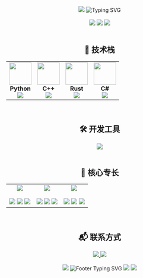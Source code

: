 <div align="center">

<img src="https://capsule-render.vercel.app/api?type=waving&color=0:667eea,100:764ba2&height=200&section=header&text=MOCO&fontSize=80&fontColor=ffffff&animation=fadeIn&fontAlignY=35" />

<img src="https://readme-typing-svg.herokuapp.com?font=Orbitron&size=28&duration=3000&pause=1000&color=667EEA&center=true&vCenter=true&width=600&lines=系统架构师;跨平台开发专家;性能优化工程师;代码工艺匠人" alt="Typing SVG" />

</div>

<br>

<div align="center">

<img src="https://img.shields.io/badge/🎯_专注领域-系统编程-667eea?style=for-the-badge&labelColor=1a1a2e" />
<img src="https://img.shields.io/badge/🌍_工作地点-中国-764ba2?style=for-the-badge&labelColor=1a1a2e" />
<img src="https://img.shields.io/badge/💡_理念-代码改变世界-667eea?style=for-the-badge&labelColor=1a1a2e" />

</div>

<br>

<div align="center">

## 🚀 技术栈

<table>
<tr>
<td align="center" width="25%">
<img src="https://skillicons.dev/icons?i=python" width="60" height="60" />
<br><strong>Python</strong>
<br><img src="https://geps.dev/progress/95?dangerColor=667eea&warningColor=667eea&successColor=667eea" />
</td>
<td align="center" width="25%">
<img src="https://skillicons.dev/icons?i=cpp" width="60" height="60" />
<br><strong>C++</strong>
<br><img src="https://geps.dev/progress/90?dangerColor=764ba2&warningColor=764ba2&successColor=764ba2" />
</td>
<td align="center" width="25%">
<img src="https://skillicons.dev/icons?i=rust" width="60" height="60" />
<br><strong>Rust</strong>
<br><img src="https://geps.dev/progress/85?dangerColor=667eea&warningColor=667eea&successColor=667eea" />
</td>
<td align="center" width="25%">
<img src="https://skillicons.dev/icons?i=cs" width="60" height="60" />
<br><strong>C#</strong>
<br><img src="https://geps.dev/progress/80?dangerColor=764ba2&warningColor=764ba2&successColor=764ba2" />
</td>
</tr>
</table>

</div>

<br>

<div align="center">

## 🛠️ 开发工具

<img src="https://skillicons.dev/icons?i=qt,docker,git,vscode,visualstudio,sqlite&theme=dark" />

</div>

<br>

<div align="center">

## 🌟 核心专长

<table>
<tr>
<td align="center" width="33%">
<img src="https://img.shields.io/badge/⚡-系统编程-667eea?style=for-the-badge&logo=lightning&logoColor=white" />
<br><br>
<img src="https://img.shields.io/badge/-内存管理-1a1a2e?style=flat-square" />
<img src="https://img.shields.io/badge/-并发编程-1a1a2e?style=flat-square" />
<img src="https://img.shields.io/badge/-性能优化-1a1a2e?style=flat-square" />
</td>
<td align="center" width="33%">
<img src="https://img.shields.io/badge/🖥️-跨平台开发-764ba2?style=for-the-badge&logo=desktop&logoColor=white" />
<br><br>
<img src="https://img.shields.io/badge/-桌面应用-1a1a2e?style=flat-square" />
<img src="https://img.shields.io/badge/-GUI框架-1a1a2e?style=flat-square" />
<img src="https://img.shields.io/badge/-多系统兼容-1a1a2e?style=flat-square" />
</td>
<td align="center" width="33%">
<img src="https://img.shields.io/badge/🐳-容器化部署-667eea?style=for-the-badge&logo=docker&logoColor=white" />
<br><br>
<img src="https://img.shields.io/badge/-Docker编排-1a1a2e?style=flat-square" />
<img src="https://img.shields.io/badge/-CI/CD流水线-1a1a2e?style=flat-square" />
<img src="https://img.shields.io/badge/-基础设施代码-1a1a2e?style=flat-square" />
</td>
</tr>
</table>

</div>

<br>

<div align="center">

## 📬 联系方式

<a href="mailto:dmoco997@163.com">
<img src="https://img.shields.io/badge/📧_邮箱-dmoco997@163.com-667eea?style=for-the-badge&logo=gmail&logoColor=white" />
</a>

<a href="https://github.com/d-moco">
<img src="https://img.shields.io/badge/🐙_GitHub-@d--moco-764ba2?style=for-the-badge&logo=github&logoColor=white" />
</a>

</div>

<br>

<div align="center">

<img src="https://capsule-render.vercel.app/api?type=rect&color=gradient&customColorList=0,1,2,3,4,5,6,7,8,9,10,11,12,13,14,15,16,17,18,19,20&height=3&section=header" />

<img src="https://readme-typing-svg.herokuapp.com?font=Orbitron&size=20&duration=4000&pause=2000&color=667EEA&center=true&vCenter=true&width=500&lines=✨+用代码创造无限可能;🚀+探索技术的边界;💡+让创意照亮未来" alt="Footer Typing SVG" />

<img src="https://komarev.com/ghpvc/?username=d-moco&color=667eea&style=for-the-badge&label=访问量" />

<img src="https://capsule-render.vercel.app/api?type=waving&color=0:667eea,100:764ba2&height=120&section=footer" />

</div> 
